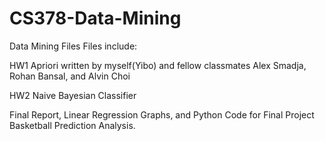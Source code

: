 # CS378-Data-Mining
Data Mining Files
Files include:

HW1 Apriori written by myself(Yibo) and fellow classmates Alex Smadja, Rohan Bansal, and Alvin Choi

HW2 Naive Bayesian Classifier

Final Report, Linear Regression Graphs, and Python Code for Final Project Basketball Prediction Analysis. 
